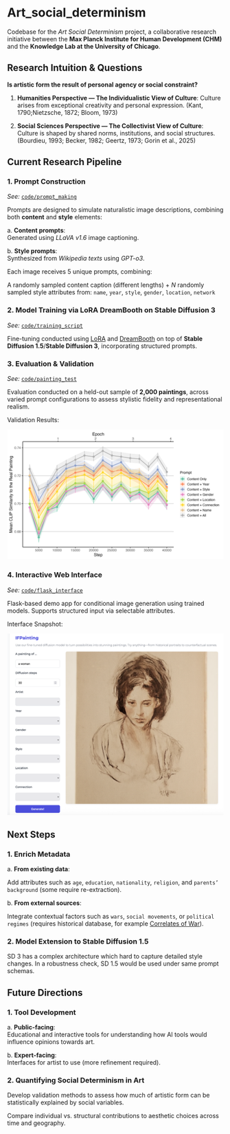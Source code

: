 # Art_social_determinism

Codebase for the *Art Social Determinism* project, a collaborative research initiative between the **Max Planck Institute for Human Development (CHM)** and the **Knowledge Lab at the University of Chicago**.

## Research Intuition & Questions

**Is artistic form the result of personal agency or social constraint?**

1. **Humanities Perspective — The Individualistic View of Culture**: Culture arises from exceptional creativity and personal expression. (Kant, 1790;Nietzsche, 1872; Bloom, 1973)

2. **Social Sciences Perspective — The Collectivist View of Culture**: Culture is shaped by shared norms, institutions, and social structures. (Bourdieu, 1993; Becker, 1982; Geertz, 1973; Gorin et al., 2025)


## Current Research Pipeline

### 1. Prompt Construction  
*See:* [`code/prompt_making`](code/prompt_making)

Prompts are designed to simulate naturalistic image descriptions, combining both **content** and **style** elements:

a. **Content prompts**:  
Generated using *LLaVA v1.6* image captioning.
  
b. **Style prompts**:  
Synthesized from *Wikipedia texts* using *GPT-o3*.

Each image receives 5 unique prompts, combining:

A randomly sampled content caption (different lengths) + _N_ randomly sampled style attributes from: `name`, `year`, `style`, `gender`, `location`, `network`

### 2. Model Training via LoRA DreamBooth on Stable Diffusion 3  
*See:* [`code/training_script`](code/training_script)

Fine-tuning conducted using [LoRA](https://arxiv.org/abs/2106.09685) and [DreamBooth](https://arxiv.org/abs/2208.12242) on top of **Stable Diffusion 1.5**/**Stable Diffusion 3**, incorporating structured prompts.

### 3. Evaluation & Validation  
*See:* [`code/painting_test`](code/painting_test)

Evaluation conducted on a held-out sample of **2,000 paintings**, across varied prompt configurations to assess stylistic fidelity and representational realism.

Validation Results:

![](imgs/sim_step_epoch.png)

### 4. Interactive Web Interface  
*See:* [`code/flask_interface`](code/flask_interface)

Flask-based demo app for conditional image generation using trained models. Supports structured input via selectable attributes.

Interface Snapshot:

![](imgs/interface_snapshot.png)

## Next Steps

### 1. Enrich Metadata

a. **From existing data**:

Add attributes such as `age`, `education`, `nationality`, `religion`, and `parents’ background` (some require re-extraction).

b. **From external sources**:

Integrate contextual factors such as `wars`, `social movements`, or `political regimes` (requires historical database, for example [Correlates of War](https://correlatesofwar.org/data-sets/cow-war/)).

### 2. Model Extension to Stable Diffusion 1.5

SD 3 has a complex architecture which hard to capture detailed style changes. In a robustness check, SD 1.5 would be used under same prompt schemas.


## Future Directions

### 1. Tool Development

a. **Public-facing**:  
Educational and interactive tools for understanding how AI tools would influence opinions towards art.

b. **Expert-facing**:  
Interfaces for artist to use (more refinement required).

### 2. Quantifying Social Determinism in Art

Develop validation methods to assess how much of artistic form can be statistically explained by social variables.

Compare individual vs. structural contributions to aesthetic choices across time and geography.

